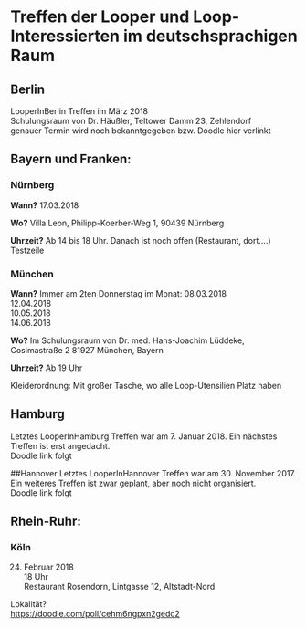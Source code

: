 # Treffen der Looper und Loop-Interessierten im deutschsprachigen Raum

## Berlin
LooperInBerlin Treffen im März 2018  
Schulungsraum von Dr. Häußler, Teltower Damm 23, Zehlendorf  
genauer Termin wird noch bekanntgegeben bzw. Doodle hier verlinkt

## Bayern und Franken:

### Nürnberg
**Wann?**
17.03.2018

**Wo?**
Villa Leon, Philipp-Koerber-Weg 1, 90439 Nürnberg

**Uhrzeit?**
Ab 14 bis 18 Uhr. Danach ist noch offen (Restaurant, dort....)  
Testzeile


### München
**Wann?**   Immer am 2ten Donnerstag im Monat:
08.03.2018  
12.04.2018  
10.05.2018  
14.06.2018  

**Wo?**
Im Schulungsraum von Dr. med. Hans-Joachim Lüddeke, Cosimastraße 2 81927 München, Bayern

**Uhrzeit?**
Ab 19 Uhr

Kleiderordnung: Mit großer Tasche, wo alle Loop-Utensilien Platz haben


## Hamburg
Letztes LooperInHamburg Treffen war am 7. Januar 2018. Ein nächstes Treffen ist erst angedacht.  
Doodle link folgt  

##Hannover
Letztes LooperInHannover Treffen war am 30. November 2017. Ein weiteres Treffen ist zwar geplant, aber noch nicht organisiert.  
Doodle link folgt

## Rhein-Ruhr:

### Köln
24. Februar 2018  
18 Uhr  
Restaurant Rosendorn, Lintgasse 12, Altstadt-Nord

Lokalität?  
https://doodle.com/poll/cehm6ngpxn2gedc2



